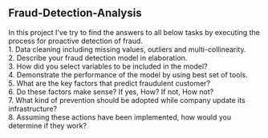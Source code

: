 <h2> Fraud-Detection-Analysis</h2>
In this project I've try to find the answers to all below tasks by executing the process for proactive detection of fraud.<br>
1. Data cleaning including missing values, outliers and multi-collinearity.  <br>
2. Describe your fraud detection model in elaboration.  <br>
3. How did you select variables to be included in the model?  <br>
4. Demonstrate the performance of the model by using best set of tools.  <br>
5. What are the key factors that predict fraudulent customer?  <br>
6. Do these factors make sense? If yes, How? If not, How not?  <br>
7. What kind of prevention should be adopted while company update its infrastructure? <br>
8. Assuming these actions have been implemented, how would you determine if they work? <be>
